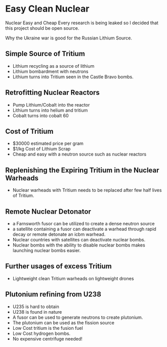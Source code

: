 # Easy Clean Nuclear
Nuclear Easy and Cheap 
Every research is being leaked so I decided that this project should be open source.

Why the Ukraine war is good for the Russian Lithium Source.


## Simple Source of Tritium
- Lithium recycling as a source of lithium
- Lithium bombardment with neutrons
- Lithium turns into Tritium seen in the Castle Bravo bombs.

## Retrofitting Nuclear Reactors
- Pump Lithium/Cobalt into the reactor
- Lithium turns into helium and tritium
- Cobalt turns into cobalt 60

## Cost of Tritium
- $30000 estimated price per gram
- $1/kg Cost of Lithium Scrap
- Cheap and easy with a neutron source such as nuclear reactors

## Replenishing the Expiring Tritium in the Nuclear Warheads
- Nuclear warheads with Tritium needs to be replaced after few half lives of Tritium.

## Remote Nuclear Detonator
- a Farnsworth fusor can be utilized to create a dense neutron source
- a satellite containing a fusor can deactivate a warhead through rapid decay or remote detonate an icbm warhead.
- Nuclear countries with satellites can deactivate nuclear bombs.
- Nuclear bombs with the ability to disable nuclear bombs makes launching nuclear bombs easier.


## Further usages of excess Tritium
- Lightweight clean Tritium warheads on lightweight drones

## Plutonium refining from U238
- U235 is hard to obtain
- U238 is found in nature
- A fusor can be used to generate neutrons to create plutonium.
- The plutonium can be used as the fission source
- Low Cost tritium is the fusion fuel
- Low Cost hydrogen bombs.
- No expensive centrifuge needed!
